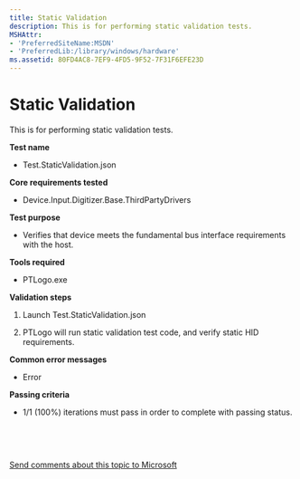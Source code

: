 ```yaml
---
title: Static Validation
description: This is for performing static validation tests.
MSHAttr:
- 'PreferredSiteName:MSDN'
- 'PreferredLib:/library/windows/hardware'
ms.assetid: 80FD4AC8-7EF9-4FD5-9F52-7F31F6EFE23D
---
```


# Static Validation


This is for performing static validation tests.

**Test name**

-   Test.StaticValidation.json

**Core requirements tested**

-   Device.Input.Digitizer.Base.ThirdPartyDrivers

**Test purpose**

-   Verifies that device meets the fundamental bus interface requirements with the host.

**Tools required**

-   PTLogo.exe

**Validation steps**

1. Launch Test.StaticValidation.json

2. PTLogo will run static validation test code, and verify static HID requirements.

**Common error messages**

-   Error

**Passing criteria**

-   1/1 (100%) iterations must pass in order to complete with passing status.

 

 

[Send comments about this topic to Microsoft](mailto:wsddocfb@microsoft.com?subject=Documentation%20feedback%20%5Bp_WEG_Hardware\p_weg_hardware%5D:%20Static%20Validation%20%20RELEASE:%20%285/9/2016%29&body=%0A%0APRIVACY%20STATEMENT%0A%0AWe%20use%20your%20feedback%20to%20improve%20the%20documentation.%20We%20don't%20use%20your%20email%20address%20for%20any%20other%20purpose,%20and%20we'll%20remove%20your%20email%20address%20from%20our%20system%20after%20the%20issue%20that%20you're%20reporting%20is%20fixed.%20While%20we're%20working%20to%20fix%20this%20issue,%20we%20might%20send%20you%20an%20email%20message%20to%20ask%20for%20more%20info.%20Later,%20we%20might%20also%20send%20you%20an%20email%20message%20to%20let%20you%20know%20that%20we've%20addressed%20your%20feedback.%0A%0AFor%20more%20info%20about%20Microsoft's%20privacy%20policy,%20see%20http://privacy.microsoft.com/default.aspx. "Send comments about this topic to Microsoft")




